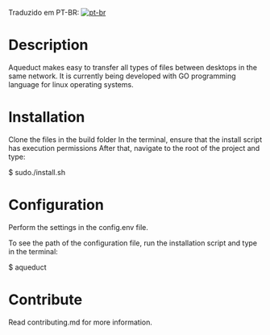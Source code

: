 Traduzido em PT-BR:
[![pt-br](https://img.shields.io/badge/lang-pt--br-green.svg)](https://github.com/Noeeekr/aqueduct/blob/master/README.pt-br.md)

# Description
Aqueduct makes easy to transfer all types of files between desktops in the same network. It is currently being developed with GO programming language for linux operating systems.

# Installation

Clone the files in the build folder
In the terminal, ensure that the install script has execution permissions
After that, navigate to the root of the project and type:

$ sudo./install.sh

# Configuration
Perform the settings in the config.env file.

To see the path of the configuration file, run the installation script and type in the terminal:

$ aqueduct

# Contribute
Read contributing.md for more information.
